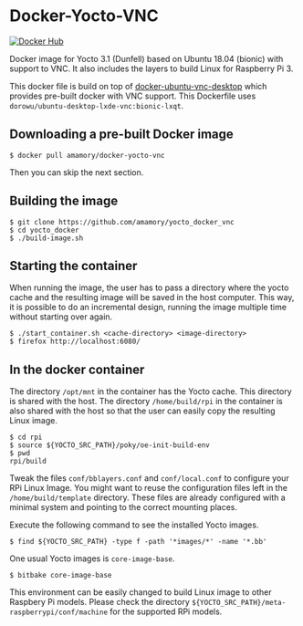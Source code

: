 # Docker-Yocto-VNC

[![Docker Hub](https://img.shields.io/docker/pulls/amamory/docker-yocto-vnc.svg?style=flat-square)](https://hub.docker.com/r/amamory/docker-yocto-vnc/)

Docker image for Yocto 3.1 (Dunfell) based on Ubuntu 18.04 (bionic) with support to VNC. It also includes the layers to build Linux for Raspberry Pi 3.

This docker file is build on top of [docker-ubuntu-vnc-desktop](https://github.com/fcwu/docker-ubuntu-vnc-desktop) which provides pre-built docker with VNC support. This Dockerfile uses `dorowu/ubuntu-desktop-lxde-vnc:bionic-lxqt`.

## Downloading a pre-built Docker image

```
$ docker pull amamory/docker-yocto-vnc
```

Then you can skip the next section.

## Building the image

```
$ git clone https://github.com/amamory/yocto_docker_vnc
$ cd yocto_docker
$ ./build-image.sh
```

## Starting the container

When running the image, the user has to pass a directory where the yocto cache and the resulting image will be saved in the host computer. This way, it is possible to do an incremental design, running the image multiple time without starting over again.

```
$ ./start_container.sh <cache-directory> <image-directory>
$ firefox http://localhost:6080/
```

## In the docker container

The directory `/opt/mnt` in the container has the Yocto cache. This directory is shared with the host. The directory `/home/build/rpi` in the container is also shared with the host so that the user can easily copy the resulting Linux image.

```
$ cd rpi
$ source ${YOCTO_SRC_PATH}/poky/oe-init-build-env
$ pwd 
rpi/build
```

Tweak the files `conf/bblayers.conf` and `conf/local.conf` to configure your RPi Linux Image. You might want to reuse the configuration files left in the `/home/build/template` directory. These files are already configured with a minimal system and pointing to the correct mounting places.

Execute the following command to see the installed Yocto images.

```
$ find ${YOCTO_SRC_PATH} -type f -path '*images/*' -name '*.bb'
```

One usual Yocto images is `core-image-base`.

```
$ bitbake core-image-base

```

This environment can be easily changed to build Linux image to other Raspbery Pi models. Please check the directory `${YOCTO_SRC_PATH}/meta-raspberrypi/conf/machine` for the supported RPi models.